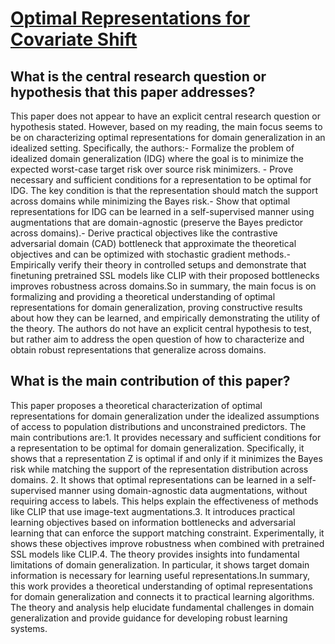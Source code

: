 # [Optimal Representations for Covariate Shift](https://arxiv.org/abs/2201.00057v2)

## What is the central research question or hypothesis that this paper addresses?

This paper does not appear to have an explicit central research question or hypothesis stated. However, based on my reading, the main focus seems to be on characterizing optimal representations for domain generalization in an idealized setting. Specifically, the authors:- Formalize the problem of idealized domain generalization (IDG) where the goal is to minimize the expected worst-case target risk over source risk minimizers. - Prove necessary and sufficient conditions for a representation to be optimal for IDG. The key condition is that the representation should match the support across domains while minimizing the Bayes risk.- Show that optimal representations for IDG can be learned in a self-supervised manner using augmentations that are domain-agnostic (preserve the Bayes predictor across domains).- Derive practical objectives like the contrastive adversarial domain (CAD) bottleneck that approximate the theoretical objectives and can be optimized with stochastic gradient methods.- Empirically verify their theory in controlled setups and demonstrate that finetuning pretrained SSL models like CLIP with their proposed bottlenecks improves robustness across domains.So in summary, the main focus is on formalizing and providing a theoretical understanding of optimal representations for domain generalization, proving constructive results about how they can be learned, and empirically demonstrating the utility of the theory. The authors do not have an explicit central hypothesis to test, but rather aim to address the open question of how to characterize and obtain robust representations that generalize across domains.


## What is the main contribution of this paper?

This paper proposes a theoretical characterization of optimal representations for domain generalization under the idealized assumptions of access to population distributions and unconstrained predictors. The main contributions are:1. It provides necessary and sufficient conditions for a representation to be optimal for domain generalization. Specifically, it shows that a representation Z is optimal if and only if it minimizes the Bayes risk while matching the support of the representation distribution across domains. 2. It shows that optimal representations can be learned in a self-supervised manner using domain-agnostic data augmentations, without requiring access to labels. This helps explain the effectiveness of methods like CLIP that use image-text augmentations.3. It introduces practical learning objectives based on information bottlenecks and adversarial learning that can enforce the support matching constraint. Experimentally, it shows these objectives improve robustness when combined with pretrained SSL models like CLIP.4. The theory provides insights into fundamental limitations of domain generalization. In particular, it shows target domain information is necessary for learning useful representations.In summary, this work provides a theoretical understanding of optimal representations for domain generalization and connects it to practical learning algorithms. The theory and analysis help elucidate fundamental challenges in domain generalization and provide guidance for developing robust learning systems.
